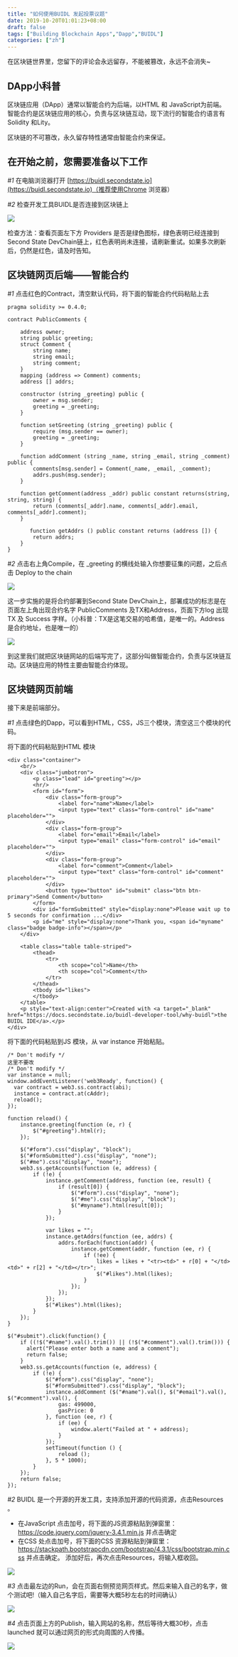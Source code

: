 ```yaml
---
title: "如何使用BUIDL 发起投票议题"
date: 2019-10-20T01:01:23+08:00
draft: false
tags: ["Building Blockchain Apps","Dapp","BUIDL"]
categories: ["zh"]
---
```


在区块链世界里，您留下的评论会永远留存，不能被篡改，永远不会消失~

## DApp小科普

区块链应用（DApp）通常以智能合约为后端，以HTML 和 JavaScript为前端。智能合约是区块链应用的核心，负责与区块链互动，现下流行的智能合约语言有Solidity 和Lity。

区块链的不可篡改，永久留存特性通常由智能合约来保证。

## 在开始之前，您需要准备以下工作

*#1* 在电脑浏览器打开 [https://buidl.secondstate.io](https://buidl.secondstate.io)（推荐使用Chrome 浏览器）

*#2* 检查开发工具BUIDL是否连接到区块链上

![](/images/20191020-public-comment-01.png)

检查方法：查看页面左下方 Providers 是否是绿色图标，绿色表明已经连接到Second State DevChain链上，红色表明尚未连接，请刷新重试。如果多次刷新后，仍然是红色，请及时告知。


## 区块链网页后端——智能合约

*#1* 点击红色的Contract，清空默认代码，将下面的智能合约代码粘贴上去

```
pragma solidity >= 0.4.0;

contract PublicComments {

    address owner;
    string public greeting;
    struct Comment {
        string name;
        string email;
        string comment;
    }
    mapping (address => Comment) comments;
    address [] addrs;

    constructor (string _greeting) public {
        owner = msg.sender;
        greeting = _greeting;
    }

    function setGreeting (string _greeting) public {
        require (msg.sender == owner);
        greeting = _greeting;
    }

    function addComment (string _name, string _email, string _comment) public {
        comments[msg.sender] = Comment(_name, _email, _comment);
        addrs.push(msg.sender);
    }

    function getComment(address _addr) public constant returns(string, string, string) {
        return (comments[_addr].name, comments[_addr].email, comments[_addr].comment);
    }

       function getAddrs () public constant returns (address []) {
        return addrs;
    }
}
```

*#2* 点击右上角Compile，在 _greeting 的横线处输入你想要征集的问题，之后点击 Deploy to the chain

![](/images/20191020-public-comment-03.png)

这一步实施的是将合约部署到Second State DevChain上，部署成功的标志是在页面左上角出现合约名字 PublicComments 及TX和Address，页面下方log 出现TX 及 Success 字样。（小科普：TX是这笔交易的哈希值，是唯一的。Address 是合约地址，也是唯一的）

![](/images/20191020-public-comment-02.png)

到这里我们就把区块链网站的后端写完了，这部分叫做智能合约，负责与区块链互动。区块链应用的特性主要由智能合约体现。

## 区块链网页前端

接下来是前端部分。

*#1* 点击绿色的Dapp，可以看到HTML，CSS，JS三个模块，清空这三个模块的代码。

将下面的代码粘贴到HTML 模块

```
<div class="container">
    <br/>
    <div class="jumbotron">
        <p class="lead" id="greeting"></p>
        <hr/>
        <form id="form">
            <div class="form-group">
                <label for="name">Name</label>
                <input type="text" class="form-control" id="name" placeholder="">
            </div>
            <div class="form-group">
                <label for="email">Email</label>
                <input type="email" class="form-control" id="email" placeholder="">
            </div>
            <div class="form-group">
                <label for="comment">Comment</label>
                <input type="text" class="form-control" id="comment" placeholder="">
            </div>
            <button type="button" id="submit" class="btn btn-primary">Send Comment</button>
        </form>
        <div id="formSubmitted" style="display:none">Please wait up to 5 seconds for confirmation ...</div>
        <p id="me" style="display:none">Thank you, <span id="myname" class="badge badge-info"></span></p>
    </div>
    
    <table class="table table-striped">
        <thead>
            <tr>
                <th scope="col">Name</th>
                <th scope="col">Comment</th>
            </tr>
        </thead>
        <tbody id="likes">
        </tbody>
    </table>
    <p style="text-align:center">Created with <a target="_blank" href="https://docs.secondstate.io/buidl-developer-tool/why-buidl">the BUIDL IDE</a>.</p>
</div>
```

将下面的代码粘贴到JS 模块，从 var instance 开始粘贴。

```
/* Don't modify */
这里不要改
/* Don't modify */
var instance = null;
window.addEventListener('web3Ready', function() {
  var contract = web3.ss.contract(abi);
  instance = contract.at(cAddr);
  reload();
});

function reload() {
    instance.greeting(function (e, r) {
        $("#greeting").html(r);
    });
    
    $("#form").css("display", "block");
    $("#formSubmitted").css("display", "none");
    $("#me").css("display", "none");
    web3.ss.getAccounts(function (e, address) {
        if (!e) {
            instance.getComment(address, function (ee, result) {
                if (result[0]) {
                    $("#form").css("display", "none");
                    $("#me").css("display", "block");
                    $("#myname").html(result[0]);
                }
            });
            
            var likes = "";
            instance.getAddrs(function (ee, addrs) {
                addrs.forEach(function(addr) {
                    instance.getComment(addr, function (ee, r) {
                        if (!ee) {
                            likes = likes + "<tr><td>" + r[0] + "</td><td>" + r[2] + "</td></tr>";
                            $("#likes").html(likes);
                        }
                    });
                });
            });
            $("#likes").html(likes);
        }
    });
}

$("#submit").click(function() {
    if ((!$("#name").val().trim()) || (!$("#comment").val().trim())) {
      alert("Please enter both a name and a comment");
      return false;
    }
    web3.ss.getAccounts(function (e, address) {
        if (!e) {
            $("#form").css("display", "none");
            $("#formSubmitted").css("display", "block");
            instance.addComment ($("#name").val(), $("#email").val(), $("#comment").val(), {
                gas: 499000,
                gasPrice: 0
            }, function (ee, r) {
                if (ee) {
                    window.alert("Failed at " + address);
                }
            });
            setTimeout(function () {
                reload ();
            }, 5 * 1000);
        }
    });
    return false;
});
```

*#2* BUIDL 是一个开源的开发工具，支持添加开源的代码资源，点击Resources 。

* 在JavaScript 点击加号，将下面的JS资源粘贴到弹窗里：https://code.jquery.com/jquery-3.4.1.min.js 并点击确定
* 在CSS 处点击加号，将下面的CSS 资源粘贴到弹窗里：https://stackpath.bootstrapcdn.com/bootstrap/4.3.1/css/bootstrap.min.css 并点击确定。
添加好后，再次点击Resources，将输入框收回。

![](/images/20190920-BUIDL-demo-06.png)

*#3* 点击最左边的Run，会在页面右侧预览网页样式。然后来输入自己的名字，做个测试吧!（输入自己名字后，需要等大概5秒左右的时间确认）

![](/images/20191020-public-comment-05.png)

*#4* 点击页面上方的Publish，输入网站的名称，然后等待大概30秒，点击launched 就可以通过网页的形式向周围的人传播。

![](/images/20190920-BUIDL-demo-08.png)

